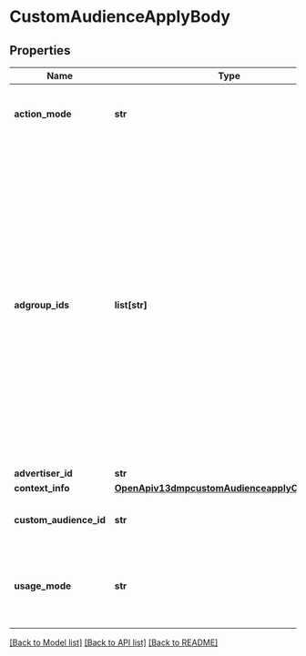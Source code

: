 # CustomAudienceApplyBody

## Properties
Name | Type | Description | Notes
------------ | ------------- | ------------- | -------------
**action_mode** | **str** | Specific operation to be performed on the audience. Enum values: Apply, Disconnect. | [required] 
**adgroup_ids** | **list[str]** | A list of ad group IDs. Note: adgroup_ids and custom_audience_id should be under the same advertiser account. Otherwise, an error will occur. Lookalike Audience cannot be used in Reach &amp; Frequency ads. Otherwise, an error will occur. See below for more details. 1. If the custom_audience_id is a Lookalike Audience and the adgroup_ids are Reach &amp; Frequency ad groups, an error will occur. 2. If the custom_audience_id is a Lookalike Audience with the REACH_FREQUENCY audience subtype, an error will occur. | [required] 
**advertiser_id** | **str** | Advertiser ID. | [required] 
**context_info** | [**OpenApiv13dmpcustomAudienceapplyContextInfo**](OpenApiv13dmpcustomAudienceapplyContextInfo.md) |  | [optional] 
**custom_audience_id** | **str** | Custom audience ID. You can only pass one custom audience ID. | [required] 
**usage_mode** | **str** | Whether to include this audience in or exclude it from your ad groups. Required when action_mode is Apply. Enum values: Include, Exclude. | [optional] 

[[Back to Model list]](../README.md#documentation-for-models) [[Back to API list]](../README.md#documentation-for-api-endpoints) [[Back to README]](../README.md)

